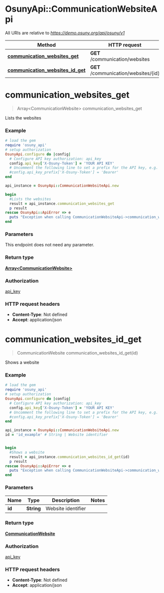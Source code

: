 # OsunyApi::CommunicationWebsiteApi

All URIs are relative to *https://demo.osuny.org/api/osuny/v1*

Method | HTTP request | Description
------------- | ------------- | -------------
[**communication_websites_get**](CommunicationWebsiteApi.md#communication_websites_get) | **GET** /communication/websites | Lists the websites
[**communication_websites_id_get**](CommunicationWebsiteApi.md#communication_websites_id_get) | **GET** /communication/websites/{id} | Shows a website

# **communication_websites_get**
> Array&lt;CommunicationWebsite&gt; communication_websites_get

Lists the websites

### Example
```ruby
# load the gem
require 'osuny_api'
# setup authorization
OsunyApi.configure do |config|
  # Configure API key authorization: api_key
  config.api_key['X-Osuny-Token'] = 'YOUR API KEY'
  # Uncomment the following line to set a prefix for the API key, e.g. 'Bearer' (defaults to nil)
  #config.api_key_prefix['X-Osuny-Token'] = 'Bearer'
end

api_instance = OsunyApi::CommunicationWebsiteApi.new

begin
  #Lists the websites
  result = api_instance.communication_websites_get
  p result
rescue OsunyApi::ApiError => e
  puts "Exception when calling CommunicationWebsiteApi->communication_websites_get: #{e}"
end
```

### Parameters
This endpoint does not need any parameter.

### Return type

[**Array&lt;CommunicationWebsite&gt;**](CommunicationWebsite.md)

### Authorization

[api_key](../README.md#api_key)

### HTTP request headers

 - **Content-Type**: Not defined
 - **Accept**: application/json



# **communication_websites_id_get**
> CommunicationWebsite communication_websites_id_get(id)

Shows a website

### Example
```ruby
# load the gem
require 'osuny_api'
# setup authorization
OsunyApi.configure do |config|
  # Configure API key authorization: api_key
  config.api_key['X-Osuny-Token'] = 'YOUR API KEY'
  # Uncomment the following line to set a prefix for the API key, e.g. 'Bearer' (defaults to nil)
  #config.api_key_prefix['X-Osuny-Token'] = 'Bearer'
end

api_instance = OsunyApi::CommunicationWebsiteApi.new
id = 'id_example' # String | Website identifier


begin
  #Shows a website
  result = api_instance.communication_websites_id_get(id)
  p result
rescue OsunyApi::ApiError => e
  puts "Exception when calling CommunicationWebsiteApi->communication_websites_id_get: #{e}"
end
```

### Parameters

Name | Type | Description  | Notes
------------- | ------------- | ------------- | -------------
 **id** | **String**| Website identifier | 

### Return type

[**CommunicationWebsite**](CommunicationWebsite.md)

### Authorization

[api_key](../README.md#api_key)

### HTTP request headers

 - **Content-Type**: Not defined
 - **Accept**: application/json



